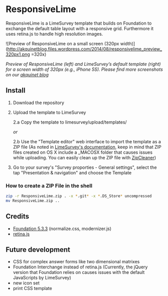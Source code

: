 # ResponsiveLime

ResponsiveLime is a LimeSurvey template that builds on Foundation to exchange the default table layout with a responsive grid. Furthermore it uses retina.js to handle high resolution images.

![Preview of ResponsiveLime on a small screen (320px width)](http://akquinetblog.files.wordpress.com/2014/08/responsivelime_preview_320px1.png =320x)

*Preview of ResponsiveLime (left) and LimeSurvey’s default template (right) for a screen width of 320px (e.g., iPhone 5S). Please find more screenshots on our [akquinet blog](http://blog.akquinet.de/2014/08/14/responsivelime-making-limesurvey-responsive-with-foundation/)*

## Install

1. Download the repository
2. Upload the template to LimeSurvey

   2.a Copy the template to limesurvey/upload/templates/
   
   *or*
   
   2.b Use the "Template editor" web interface to import the template as a ZIP file
   (As noted in [LimeSurvey's documentation](http://manual.limesurvey.org/The_template_editor#Creating_a_new_Template), keep in mind that ZIP files created on OS X include a _MACOSX folder that causes issues while uploading. You can easily clean up the ZIP file with [ZipCleaner](http://www.macupdate.com/app/mac/25497/zipcleaner))
   
3. Go to your survey's "Survey proporties - General settings", select the tap "Presentation & navigation" and choose the Template

### How to create a ZIP File in the shell
```bash
zip -r ResponsiveLime.zip . -x *.git* -x *.DS_Store* uncompressed
mv ResponsiveLime.zip ..
```

## Credits

- [Foundation 5.3.3](http://foundation.zurb.com/) (normalize.css, modernizer.js)
- [retina.js](http://retinajs.com/)

## Future development

- CSS for complex answer forms like two dimensional matrixes
- Foundation Interchange instead of retina.js (Currently, the jQuery version that Foundation relies on causes issues with the default JavaScripts by LimeSurvey)
- new icon set
- print CSS template
